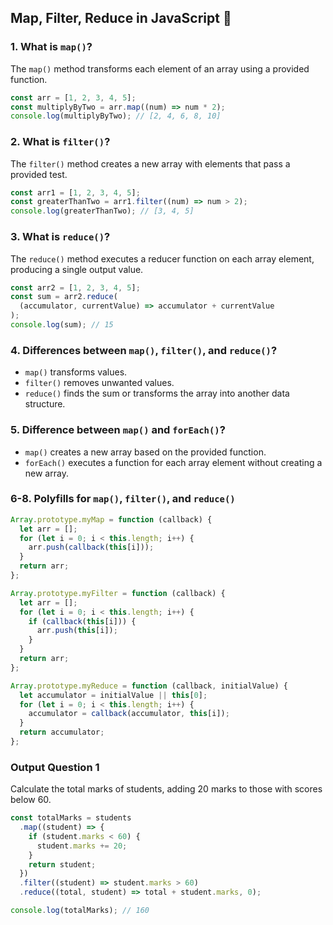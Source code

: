 ## Map, Filter, Reduce in JavaScript 🚀

### 1. What is `map()`?

The `map()` method transforms each element of an array using a provided function.

```javascript
const arr = [1, 2, 3, 4, 5];
const multiplyByTwo = arr.map((num) => num * 2);
console.log(multiplyByTwo); // [2, 4, 6, 8, 10]
```

### 2. What is `filter()`?

The `filter()` method creates a new array with elements that pass a provided test.

```javascript
const arr1 = [1, 2, 3, 4, 5];
const greaterThanTwo = arr1.filter((num) => num > 2);
console.log(greaterThanTwo); // [3, 4, 5]
```

### 3. What is `reduce()`?

The `reduce()` method executes a reducer function on each array element, producing a single output value.

```javascript
const arr2 = [1, 2, 3, 4, 5];
const sum = arr2.reduce(
  (accumulator, currentValue) => accumulator + currentValue
);
console.log(sum); // 15
```

### 4. Differences between `map()`, `filter()`, and `reduce()`?

- `map()` transforms values.
- `filter()` removes unwanted values.
- `reduce()` finds the sum or transforms the array into another data structure.

### 5. Difference between `map()` and `forEach()`?

- `map()` creates a new array based on the provided function.
- `forEach()` executes a function for each array element without creating a new array.

### 6-8. Polyfills for `map()`, `filter()`, and `reduce()`

```javascript
Array.prototype.myMap = function (callback) {
  let arr = [];
  for (let i = 0; i < this.length; i++) {
    arr.push(callback(this[i]));
  }
  return arr;
};

Array.prototype.myFilter = function (callback) {
  let arr = [];
  for (let i = 0; i < this.length; i++) {
    if (callback(this[i])) {
      arr.push(this[i]);
    }
  }
  return arr;
};

Array.prototype.myReduce = function (callback, initialValue) {
  let accumulator = initialValue || this[0];
  for (let i = 0; i < this.length; i++) {
    accumulator = callback(accumulator, this[i]);
  }
  return accumulator;
};
```

### Output Question 1

Calculate the total marks of students, adding 20 marks to those with scores below 60.

```javascript
const totalMarks = students
  .map((student) => {
    if (student.marks < 60) {
      student.marks += 20;
    }
    return student;
  })
  .filter((student) => student.marks > 60)
  .reduce((total, student) => total + student.marks, 0);

console.log(totalMarks); // 160
```
